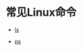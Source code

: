 

# 常见Linux命令

* [ls](https://github.com/geekist/developer_guide/blob/main/operationsystem/linux/ls.md)


* [ps](./ps.md)

